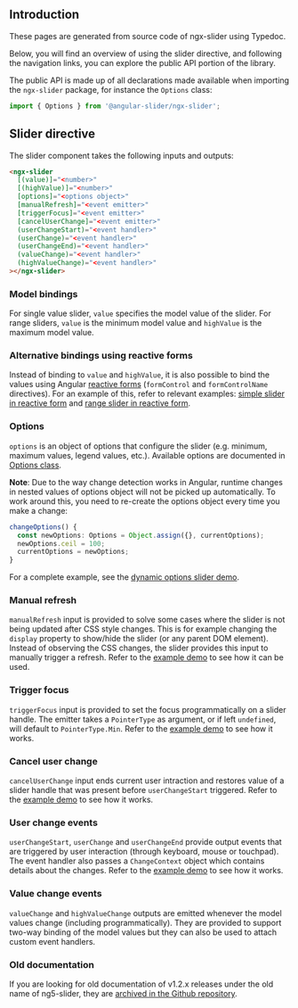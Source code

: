 ## Introduction

These pages are generated from source code of ngx-slider using Typedoc.

Below, you will find an overview of using the slider directive, and following the navigation links, you can explore the public API portion of the library.

The public API is made up of all declarations made available when importing the `ngx-slider` package, for instance the `Options` class:
```ts
import { Options } from '@angular-slider/ngx-slider';
```

## Slider directive

The slider component takes the following inputs and outputs:
```html
<ngx-slider
  [(value)]="<number>"
  [(highValue)]="<number>"
  [options]="<options object>"
  [manualRefresh]="<event emitter>"
  [triggerFocus]="<event emitter>"
  [cancelUserChange]="<event emitter>"
  (userChangeStart)="<event handler>"
  (userChange)="<event handler>"
  (userChangeEnd)="<event handler>"
  (valueChange)="<event handler>"
  (highValueChange)="<event handler>"
></ngx-slider>
```

### Model bindings

For single value slider, `value` specifies the model value of the slider. For range sliders, `value` is the minimum model value and `highValue` is the maximum model value.

### Alternative bindings using reactive forms

Instead of binding to `value` and `highValue`, it is also possible to bind the values using Angular [reactive forms](https://angular.io/guide/reactive-forms) (`formControl` and `formControlName` directives). For an example of this, refer to relevant examples: [simple slider in reactive form](routerLink:///demos#reactive-form-simple-slider) and [range slider in reactive form](routerLink:///demos#reactive-form-range-slider).

### Options

`options` is an object of options that configure the slider (e.g. minimum, maximum values, legend values, etc.). Available options are documented in [Options class](routerLink:///docs/classes/_options_.options.html).

**Note**: Due to the way change detection works in Angular, runtime changes in nested values of options object will not be picked up automatically. To work around this, you need to re-create the options object every time you make a change:
```ts
changeOptions() {
  const newOptions: Options = Object.assign({}, currentOptions);
  newOptions.ceil = 100;
  currentOptions = newOptions;
}
```
For a complete example, see the [dynamic options slider demo](routerLink:///demos#dynamic-options-slider).

### Manual refresh

`manualRefresh` input is provided to solve some cases where the slider is not being updated after CSS style changes. This is for example changing the `display` property to show/hide the slider (or any parent DOM element). Instead of observing the CSS changes, the slider provides this input to manually trigger a refresh. Refer to the [example demo](routerLink:///demos#manual-refresh-slider) to see how it can be used.

### Trigger focus

`triggerFocus` input is provided to set the focus programmatically on a slider handle. The emitter takes a `PointerType` as argument, or if left `undefined`, will default to `PointerType.Min`. Refer to the [example demo](routerLink:///demos#trigger-focus-slider) to see how it works.

### Cancel user change

`cancelUserChange` input ends current user intraction and restores value of a slider handle that was present before `userChangeStart` triggered. Refer to the [example demo](routerLink:///demos#prevent-change-on-scroll-slider) to see how it works.

### User change events

`userChangeStart`, `userChange` and `userChangeEnd` provide output events that are triggered by user interaction (through keyboard, mouse or touchpad). The event handler also passes a `ChangeContext` object which contains details about the changes. Refer to the [example demo](routerLink:///demos#user-events-slider) to see how it works.

### Value change events

`valueChange` and `highValueChange` outputs are emitted whenever the model values change (including programmatically). They are provided to support two-way binding of the model values but they can also be used to attach custom event handlers.

### Old documentation

If you are looking for old documentation of v1.2.x releases under the old name of ng5-slider, they are [archived in the Github repository](https://raw.githubusercontent.com/angular-slider/ngx-slider/master/archive/ng5-slider-v1.2.6-site-archive.zip).